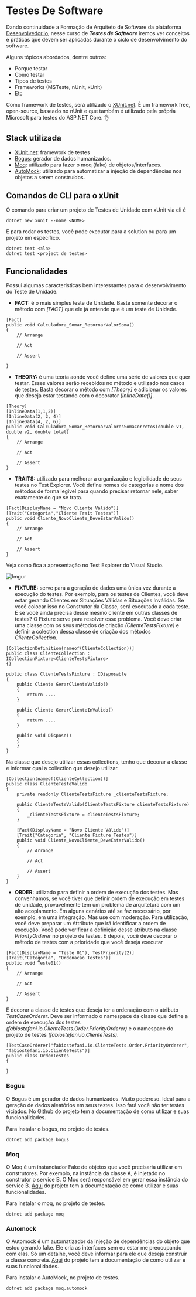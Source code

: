 # Testes De Software

Dando continuidade a Formação de Arquiteto de Software da plataforma [Desenvolvedor.io](https://desenvolvedor.io/), nesse curso de ***Testes de Software*** iremos ver conceitos e práticas que devem ser aplicadas durante o ciclo de desenvolvimento do software. 

Alguns tópicos abordados, dentre outros:
* Porque testar
* Como testar
* Tipos de testes
* Frameworks (MSTeste, nUnit, xUnit)
* Etc

Como framework de testes, será utilizado o [XUnit.net](https://xunit.net/). É um framework free, open-source, baseado no nUnit e que também é utilizado pela própria Microsoft para testes do ASP.NET Core. 👌

## Stack utilizada

* [XUnit.net](https://xunit.net/): framework de testes
* [Bogus](https://github.com/bchavez/Bogus): gerador de dados humanizados.
* [Moq](https://github.com/moq/moq4): utilizado para fazer o moq (fake) de objetos/interfaces.
* [AutoMock](https://github.com/moq/Moq.AutoMocker): utilizado para automatizar a injeção de dependências nos objetos a serem construídos.



## Comandos de CLI para o xUnit

O comando para criar um projeto de Testes de Unidade com xUnit via cli é

```
dotnet new xunit --name <NOME>
```
E para rodar os testes, você pode executar para a solution ou para um projeto em específico.
```
dotnet test <sln>
dotnet test <project de testes>
```


## Funcionalidades
Possui algumas caracteristicas bem interessantes para o desenvolvimento do Teste de Unidade.
* **FACT:** é o mais simples teste de Unidade. Baste somente decorar o método com *[FACT]* que ele já entende que é um teste de Unidade.
```
[Fact]
public void Calculadora_Somar_RetornarValorSoma()
{
    // Arrange
    
    // Act
    
    // Assert
    
}
```
* **THEORY:** é uma teoria aonde você define uma série de valores que quer testar. Esses valores serão recebidos no método e utilizado nos casos de testes. Basta decorar o método com *[Theory]* e adicionar os valores que deseja estar testando com o decorator *[InlineData()]*.
```
[Theory]
[InlineData(1,1,2)]
[InlineData(2, 2, 4)]
[InlineData(4, 2, 6)]
public void Calculadora_Somar_RetornarValoresSomaCorretos(double v1, double v2, double total)
{
    // Arrange    

    // Act    

    // Assert    
}
```
* **TRAITS:** utilizado para melhorar a organização e legibilidade de seus testes no Test Explorer. Você define nomes de categorias e nome dos métodos de forma legível para quando precisar retornar nele, saber exatamente do que se trata.
```
[Fact(DisplayName = "Novo Cliente Válido")]
[Trait("Categoria","Cliente Trait Testes")]
public void Cliente_NovoCliente_DeveEstarValido()
{
    // Arrange
    
    // Act    

    // Assert     
}
```
Veja como fica a apresentação no Test Explorer do Visual Studio.

![Imgur](https://i.imgur.com/m0gi7aR.png)
* **FIXTURE:** serve para a geração de dados uma única vez durante a execução do testes. Por exemplo, para os testes de Clientes, você deve estar gerando Clientes em Situações Válidas e Situações Inválidas. Se você colocar isso no Construtor da Classe, será executado a cada teste. 
E se você ainda precisa desse mesmo cliente em outras classes de testes? O Fixture serve para resolver esse problema.
Você deve criar uma classe com os seus métodos de criação *(ClienteTestsFixture)* e definir a colection dessa classe de criação dos métodos *ClienteCollection*.
```
[CollectionDefinition(nameof(ClienteCollection))]
public class ClienteCollection : ICollectionFixture<ClienteTestsFixture>
{}

public class ClienteTestsFixture : IDisposable
{
    public Cliente GerarClienteValido()
    {
        return ....
    }

    public Cliente GerarClienteInValido()
    {
        return ....
    }

    public void Dispose()
    {
    }
}
```
Na classe que desejo utilizar essas collections, tenho que decorar a classe e informar qual a collection que desejo utilizar.
```
[Collection(nameof(ClienteCollection))]
public class ClienteTesteValido
{
    private readonly ClienteTestsFixture _clienteTestsFixture;

    public ClienteTesteValido(ClienteTestsFixture clienteTestsFixture)
    {
        _clienteTestsFixture = clienteTestsFixture;
    }
    
    [Fact(DisplayName = "Novo Cliente Válido")]
    [Trait("Categoria", "Cliente Fixture Testes")]
    public void Cliente_NovoCliente_DeveEstarValido()
    {
        // Arrange
        
        // Act
        
        // Assert 
    }
}
```
* **ORDER:** utilizado para definir a ordem de execução dos testes. Mas convenhamos, se você tiver que definir ordem de execução em testes de unidade, provavelmente tem um problema de arquitetura com um alto acoplamento. Em alguns cenários até se faz necessário, por exemplo, em uma integração. Mas use com moderação.
Para utilização, você deve preparar um Attribute que irá identificar a ordem de execução. Você pode verificar a definição desse atributo na classe *PriorityOrderer* no projeto de testes.
E depois, você deve decorar o método de testes com a prioridade que você deseja executar
```
[Fact(DisplayName = "Teste 01"), TestPriority(2)]
[Trait("Categoria", "Ordenacao Testes")]
public void Teste01()
{
    // Arrange
        
    // Act
    
    // Assert 
}
```
E decorar a classe de testes que deseja ter a ordenação com o atributo *TestCaseOrderer*. Deve ser informado o namespace da classe que define a ordem de execução dos testes *(fabiostefani.io.ClienteTests.Order.PriorityOrderer)* e o namespace do projeto de testes *(fabiostefani.io.ClienteTests)*.
```
[TestCaseOrderer("fabiostefani.io.ClienteTests.Order.PriorityOrderer", "fabiostefani.io.ClienteTests")]
public class OrdemTestes
{
    
}
```


### **Bogus**

O Bogus é um gerador de dados humanizados. Muito poderoso. Ideal para a geração de dados aleatórios em seus testes. Isso fará você não ter testes viciados. No [Github](https://github.com/bchavez/Bogus) do projeto tem a documentação de como utilizar e suas funcionalidades.

Para instalar o bogus, no projeto de testes.
```
dotnet add package bogus
```

### **Moq**

O Moq é um instanciador Fake de objetos que você precisaria utilizar em construtores. Por exemplo, na instância da classe A, é injetado no construtor o service B. O Moq será responsável em gerar essa instância do service B. [Aqui](https://github.com/Moq/moq4/wiki/Quickstart) do projeto tem a documentação de como utilizar e suas funcionalidades.

Para instalar o moq, no projeto de testes.
```
dotnet add package moq
```

### **Automock**

O Automock é um automatizador da injeção de dependências do objeto que estou gerando fake. Ele cria as interfaces sem eu estar me preocupando com elas. Só um detalhe, você deve informar para ele que deseja construir a classe concreta. [Aqui](https://github.com/moq/Moq.AutoMocker) do projeto tem a documentação de como utilizar e suas funcionalidades.

Para instalar o AutoMock, no projeto de testes.
```
dotnet add package moq.automock
```